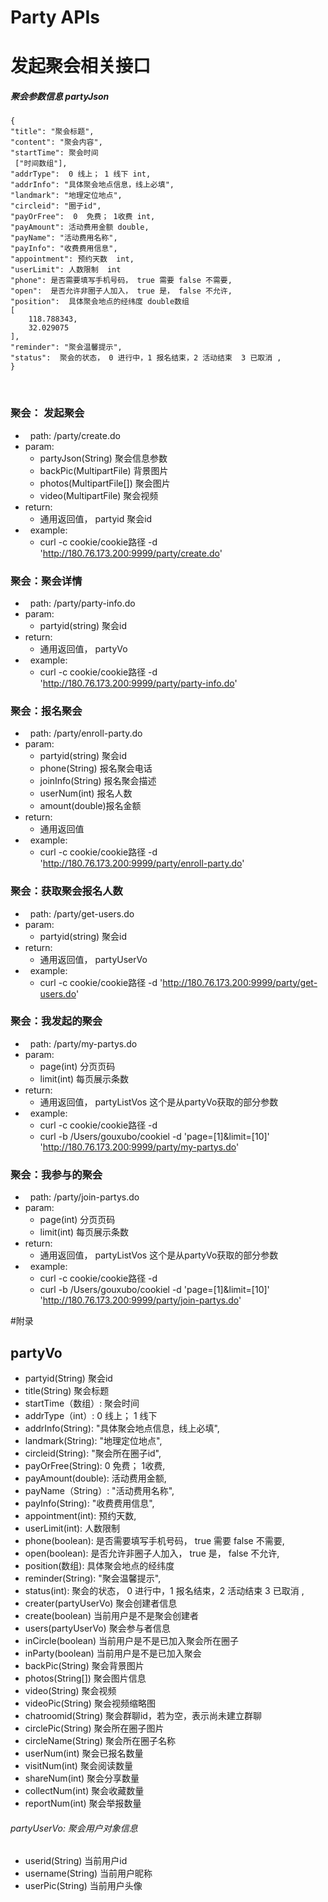 Party APIs
================
#  发起聚会相关接口

##### 聚会参数信息 partyJson
    {
    "title": "聚会标题",
    "content": "聚会内容",
    "startTime": 聚会时间
     ["时间数组"],
    "addrType":  0 线上； 1 线下 int,
    "addrInfo": "具体聚会地点信息，线上必填",
    "landmark": "地理定位地点",
    "circleid": "圈子id",
    "payOrFree":  0  免费； 1收费 int,
    "payAmount": 活动费用金额 double,
    "payName": "活动费用名称",
    "payInfo": "收费费用信息",
    "appointment": 预约天数  int,
    "userLimit": 人数限制  int
    "phone": 是否需要填写手机号码， true 需要 false 不需要,
    "open":  是否允许非圈子人加入， true 是， false 不允许,
    "position":  具体聚会地点的经纬度 double数组
    [
        118.788343,
        32.029075
    ],
    "reminder": "聚会温馨提示",
    "status":  聚会的状态， 0 进行中，1 报名结束，2 活动结束  3 已取消 ,
    }
    
### 聚会： 发起聚会
*   path: /party/create.do
*   param:
    -   partyJson(String) 聚会信息参数
    -   backPic(MultipartFile)  背景图片
	-   photos(MultipartFile[]) 聚会图片 
	-   video(MultipartFile)  聚会视频
*   return:
    -   通用返回值， partyid 聚会id
*   example:
    -   curl -c cookie/cookie路径 -d  'http://180.76.173.200:9999/party/create.do'
	

### 聚会：聚会详情
*   path: /party/party-info.do
*   param:
    -   partyid(string) 聚会id
*   return:
    -   通用返回值， partyVo
*   example:
    -   curl -c cookie/cookie路径 -d 'http://180.76.173.200:9999/party/party-info.do'	



### 聚会：报名聚会
*   path: /party/enroll-party.do
*   param:
    -   partyid(string) 聚会id
    -   phone(String) 报名聚会电话
    -   joinInfo(String) 报名聚会描述
    -   userNum(int) 报名人数
    -   amount(double)报名金额
*   return:
    -   通用返回值
*   example:
    -   curl -c cookie/cookie路径 -d   'http://180.76.173.200:9999/party/enroll-party.do'


### 聚会：获取聚会报名人数
*   path: /party/get-users.do
*   param:
    -   partyid(string) 聚会id
*   return:
    -   通用返回值， partyUserVo
*   example:
    -   curl -c cookie/cookie路径 -d 'http://180.76.173.200:9999/party/get-users.do'	  


### 聚会：我发起的聚会
*   path: /party/my-partys.do
*   param:
    -   page(int) 分页页码
    -   limit(int) 每页展示条数
*   return:
    -   通用返回值， partyListVos  这个是从partyVo获取的部分参数
*   example:
    -   curl -c cookie/cookie路径 -d 
    -   curl -b  /Users/gouxubo/cookiel -d 'page=[1]&limit=[10]' 'http://180.76.173.200:9999/party/my-partys.do'	
    	
	
### 聚会：我参与的聚会
*   path: /party/join-partys.do
*   param:
    -   page(int) 分页页码
    -   limit(int) 每页展示条数
*   return:
    -   通用返回值， partyListVos  这个是从partyVo获取的部分参数
*   example:
    -   curl -c cookie/cookie路径 -d 
    -   curl -b  /Users/gouxubo/cookiel -d 'page=[1]&limit=[10]' 'http://180.76.173.200:9999/party/join-partys.do'	
	


 
#附录
## partyVo  
*   partyid(String)     聚会id
*   title(String)       聚会标题
*   startTime（数组）: 聚会时间
*   addrType（int）:  0 线上； 1 线下
*   addrInfo(String): "具体聚会地点信息，线上必填",
*   landmark(String): "地理定位地点",
*   circleid(String): "聚会所在圈子id",
*   payOrFree(String):  0  免费； 1收费,
*   payAmount(double): 活动费用金额,
*   payName（String）: "活动费用名称",
*   payInfo(String): "收费费用信息",
*   appointment(int): 预约天数,
*   userLimit(int): 人数限制
*   phone(boolean): 是否需要填写手机号码， true 需要 false 不需要,
*   open(boolean):  是否允许非圈子人加入， true 是， false 不允许,
*   position(数组):  具体聚会地点的经纬度
*   reminder(String): "聚会温馨提示",
*   status(int):  聚会的状态， 0 进行中，1 报名结束，2 活动结束  3 已取消 ,
*   creater(partyUserVo) 聚会创建者信息
*   create(boolean) 当前用户是不是聚会创建者
*   users(partyUserVo) 聚会参与者信息
*   inCircle(boolean)  当前用户是不是已加入聚会所在圈子
*   inParty(boolean)  当前用户是不是已加入聚会
*   backPic(String)  聚会背景图片
*   photos(String[]) 聚会图片信息
*   video(String)   聚会视频
*   videoPic(String)  聚会视频缩略图
*   chatroomid(String) 聚会群聊id，若为空，表示尚未建立群聊
*   circlePic(String)  聚会所在圈子图片
*   circleName(String) 聚会所在圈子名称
*   userNum(int)  聚会已报名数量
*   visitNum(int) 聚会阅读数量
*   shareNum(int) 聚会分享数量
*   collectNum(int)  聚会收藏数量
*   reportNum(int)  聚会举报数量
######   partyUserVo:  聚会用户对象信息   
*   userid(String)   当前用户id
*   username(String) 当前用户昵称
*   userPic(String) 当前用户头像


